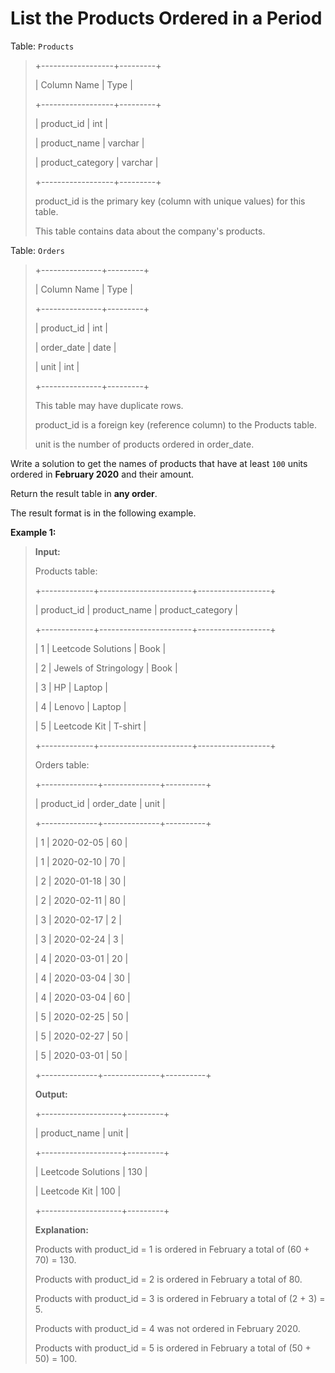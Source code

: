 # List the Products Ordered in a Period

Table: <code>Products</code>
>
> +------------------+---------+
>
> | Column Name      | Type    |
>
> +------------------+---------+
>
> | product_id       | int     |
>
> | product_name     | varchar |
>
> | product_category | varchar |
>
> +------------------+---------+
>
> product_id is the primary key (column with unique values) for this table.
>
> This table contains data about the company's products.


Table: <code>Orders</code>
>
> +---------------+---------+
>
> | Column Name   | Type    |
>
> +---------------+---------+
>
> | product_id    | int     |
>
> | order_date    | date    |
>
> | unit          | int     |
>
> +---------------+---------+
>
> This table may have duplicate rows.
>
> product_id is a foreign key (reference column) to the Products table.
>
> unit is the number of products ordered in order_date.


Write a solution to get the names of products that have at least <code>100</code> units ordered in **February 2020** and their amount.

Return the result table in **any order**.

The&nbsp;result format is in the following example.


**Example 1:**
>
> **Input:**
>
> Products table:
>
> +-------------+-----------------------+------------------+
>
> | product_id  | product_name          | product_category |
>
> +-------------+-----------------------+------------------+
>
> | 1           | Leetcode Solutions    | Book             |
>
> | 2           | Jewels of Stringology | Book             |
>
> | 3           | HP                    | Laptop           |
>
> | 4           | Lenovo                | Laptop           |
>
> | 5           | Leetcode Kit          | T-shirt          |
>
> +-------------+-----------------------+------------------+
>
> Orders table:
>
> +--------------+--------------+----------+
>
> | product_id   | order_date   | unit     |
>
> +--------------+--------------+----------+
>
> | 1            | 2020-02-05   | 60       |
>
> | 1            | 2020-02-10   | 70       |
>
> | 2            | 2020-01-18   | 30       |
>
> | 2            | 2020-02-11   | 80       |
>
> | 3            | 2020-02-17   | 2        |
>
> | 3            | 2020-02-24   | 3        |
>
> | 4            | 2020-03-01   | 20       |
>
> | 4            | 2020-03-04   | 30       |
>
> | 4            | 2020-03-04   | 60       |
>
> | 5            | 2020-02-25   | 50       |
>
> | 5            | 2020-02-27   | 50       |
>
> | 5            | 2020-03-01   | 50       |
>
> +--------------+--------------+----------+
>
> **Output:**
>
> +--------------------+---------+
>
> | product_name       | unit    |
>
> +--------------------+---------+
>
> | Leetcode Solutions | 130     |
>
> | Leetcode Kit       | 100     |
>
> +--------------------+---------+
>
> **Explanation:**
>
> Products with product_id = 1 is ordered in February a total of (60 + 70) = 130.
>
> Products with product_id = 2 is ordered in February a total of 80.
>
> Products with product_id = 3 is ordered in February a total of (2 + 3) = 5.
>
> Products with product_id = 4 was not ordered in February 2020.
>
> Products with product_id = 5 is ordered in February a total of (50 + 50) = 100.

